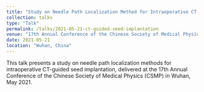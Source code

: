 ```yaml
---
title: "Study on Needle Path Localization Method for Intraoperative CT-Guided Seed Implantation"
collection: talks
type: "Talk"
permalink: /talks/2021-05-21-ct-guided-seed-implantation
venue: "17th Annual Conference of the Chinese Society of Medical Physics (CSMP 2021)"
date: 2021-05-21
location: "Wuhan, China"
---
```


This talk presents a study on needle path localization methods for intraoperative CT-guided seed implantation, delivered at the 17th Annual Conference of the Chinese Society of Medical Physics (CSMP) in Wuhan, May 2021.
